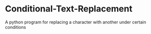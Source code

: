 # Conditional-Text-Replacement
A python program for replacing a character with another under certain conditions
